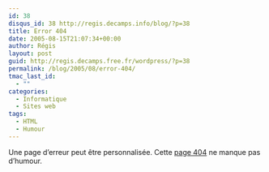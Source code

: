 ```yaml
---
id: 38
disqus_id: 38 http://regis.decamps.info/blog/?p=38
title: Error 404
date: 2005-08-15T21:07:34+00:00
author: Régis
layout: post
guid: http://regis.decamps.free.fr/wordpress/?p=38
permalink: /blog/2005/08/error-404/
tmac_last_id:
  - ""
categories:
  - Informatique
  - Sites web
tags:
  - HTML
  - Humour
---
```

Une page d’erreur peut être personnalisée. Cette [page 404](http://www.coxar.pwp.blueyonder.co.uk/) ne manque pas d’humour.
